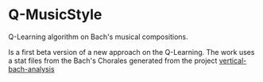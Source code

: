 # Q-MusicStyle
Q-Learning algorithm on Bach's musical compositions.

Is a first beta version of a new approach on the Q-Learning.
The work uses a stat files from the Bach's Chorales generated from the project [vertical-bach-analysis](https://github.com/DinoBenevento/vertical-bach-analysis-probability)  
